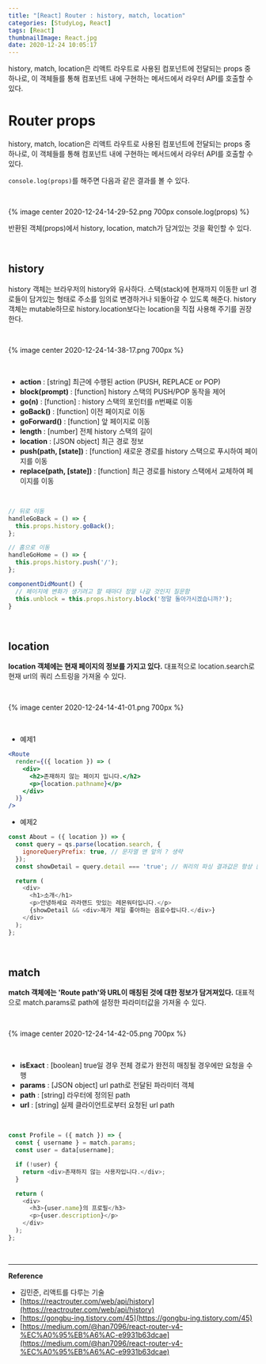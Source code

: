 ```yaml
---
title: "[React] Router : history, match, location"
categories: [StudyLog, React]
tags: [React]
thumbnailImage: React.jpg
date: 2020-12-24 10:05:17
---
```


<!-- more -->
history, match, location은 리액트 라우트로 사용된 컴포넌트에 전달되는 props 중 하나로, 이 객체들를 통해 컴포넌트 내에 구현하는 메서드에서 라우터 API를 호출할 수 있다.  
<!-- excerpt -->

# Router props

history, match, location은 리액트 라우트로 사용된 컴포넌트에 전달되는 props 중 하나로, 이 객체들를 통해 컴포넌트 내에 구현하는 메서드에서 라우터 API를 호출할 수 있다. 

`console.log(props)`를 해주면 다음과 같은 결과를 볼 수 있다.

<br>

{% image center 2020-12-24-14-29-52.png 700px console.log(props) %}


반환된 객체(props)에서 history, location, match가 담겨있는 것을 확인할 수 있다.


<Br>

## history
history 객체는 브라우저의 history와 유사하다. 
스택(stack)에 현재까지 이동한 url 경로들이 담겨있는 형태로 주소를 임의로 변경하거나 되돌아갈 수 있도록 해준다. 
history객체는 mutable하므로 history.location보다는 location을 직접 사용해 주기를 권장한다.

<Br>

{% image center 2020-12-24-14-38-17.png 700px %}

<Br>

- **action** : [string] 최근에 수행된 action (PUSH, REPLACE or POP)
- **block(prompt)** : [function] history 스택의 PUSH/POP 동작을 제어
- **go(n)** : [function] : history 스택의 포인터를 n번째로 이동
- **goBack()** : [function] 이전 페이지로 이동
- **goForward()** : [function] 앞 페이지로 이동
- **length** : [number] 전체 history 스택의 길이
- **location** : [JSON object] 최근 경로 정보
- **push(path, [state])** : [function] 새로운 경로를 history 스택으로 푸시하여 페이지를 이동
- **replace(path, [state])** : [function] 최근 경로를 history 스택에서 교체하여 페이지를 이동


<Br>

```js
// 뒤로 이동
handleGoBack = () => {
  this.props.history.goBack();
};

// 홈으로 이동
handleGoHome = () => {
  this.props.history.push('/');
};

componentDidMount() {
  // 페이지에 변화가 생기려고 할 때마다 정말 나갈 것인지 질문함
  this.unblock = this.props.history.block('정말 돌아가시겠습니까?');
}
```

<Br>

## location
**location 객체에는 현재 페이지의 정보를 가지고 있다.** 
대표적으로 location.search로 현재 url의 쿼리 스트링을 가져올 수 있다.


<Br>

{% image center 2020-12-24-14-41-01.png 700px %}

<Br>

- 예제1

```jsx
<Route
  render={({ location }) => (
    <div>
      <h2>존재하지 않는 페이지 입니다.</h2>
      <p>{location.pathname}</p>
    </div>
  )}
/>
```

- 예제2

```js
const About = ({ location }) => {
  const query = qs.parse(location.search, {
    ignoreQueryPrefix: true, // 문자열 맨 앞의 ? 생략
  });
  const showDetail = query.detail === 'true'; // 쿼리의 파싱 결과값은 항상 문자열이라는 것에 주의

  return (
    <div>
      <h1>소개</h1>
      <p>안녕하세요 라라랜드 맛있는 레몬워터입니다.</p>
      {showDetail && <div>제가 제일 좋아하는 음료수랍니다.</div>}
    </div>
  );
};
```

<br>

## match
**match 객체에는 'Route path'와 URL이 매칭된 것에 대한 정보가 담겨져있다.** 
대표적으로 match.params로 path에 설정한 파라미터값을 가져올 수 있다.

<Br>

{% image center 2020-12-24-14-42-05.png 700px %}

<Br>

- **isExact** : [boolean] true일 경우 전체 경로가 완전히 매칭될 경우에만 요청을 수행
- **params** : [JSON object] url path로 전달된 파라미터 객체 
- **path** : [string] 라우터에 정의된 path
- **url** : [string] 실제 클라이언트로부터 요청된 url path

<Br>

```js
const Profile = ({ match }) => {
  const { username } = match.params;
  const user = data[username];

  if (!user) {
    return <div>존재하지 않는 사용자입니다.</div>;
  }

  return (
    <div>
      <h3>{user.name}의 프로필</h3>
      <p>{user.description}</p>
    </div>
  );
};
```

<br>

---
**Reference**
- 김민준, 리액트를 다루는 기술
- [https://reactrouter.com/web/api/history](https://reactrouter.com/web/api/history)
- [https://gongbu-ing.tistory.com/45](https://gongbu-ing.tistory.com/45)
- [https://medium.com/@han7096/react-router-v4-%EC%A0%95%EB%A6%AC-e9931b63dcae](https://medium.com/@han7096/react-router-v4-%EC%A0%95%EB%A6%AC-e9931b63dcae)